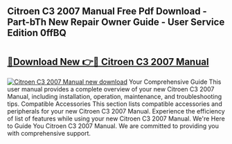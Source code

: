 ## Citroen C3 2007 Manual Free Pdf Download - Part-bTh New Repair Owner Guide - User Service Edition 0ffBQ

# <h2><a href="http://cf26825.oget.top/?id=Citroen+C3+2007+Manual">🔗Download New 👉🔴 Citroen C3 2007 Manual</a></h2>

[![Citroen C3 2007 Manual new download](https://i.imgur.com/5g1atiW.png)](http://cf26825.oget.top/?id=Citroen+C3+2007+Manual)
Your Comprehensive Guide This user manual provides a complete overview of your new Citroen C3 2007 Manual, including installation, operation, maintenance, and troubleshooting tips. Compatible Accessories This section lists compatible accessories and peripherals for your new Citroen C3 2007 Manual. Experience the efficiency of list of features while using your new Citroen C3 2007 Manual. We're Here to Guide You Citroen C3 2007 Manual. We are committed to providing you with comprehensive support.
